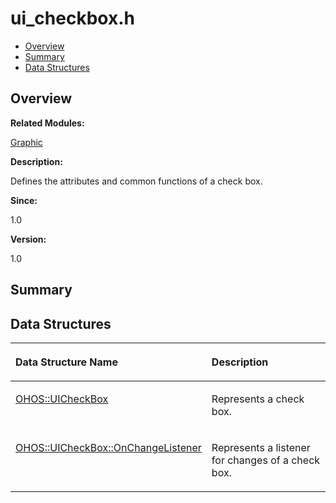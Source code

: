 # ui\_checkbox.h<a name="ZH-CN_TOPIC_0000001055039500"></a>

-   [Overview](#section283334030165629)
-   [Summary](#section1404637921165629)
-   [Data Structures](#nested-classes)

## **Overview**<a name="section283334030165629"></a>

**Related Modules:**

[Graphic](Graphic.md)

**Description:**

Defines the attributes and common functions of a check box. 

**Since:**

1.0

**Version:**

1.0

## **Summary**<a name="section1404637921165629"></a>

## Data Structures<a name="nested-classes"></a>

<a name="table306042192165629"></a>
<table><thead align="left"><tr id="row477478871165629"><th class="cellrowborder" valign="top" width="50%" id="mcps1.1.3.1.1"><p id="p220656080165629"><a name="p220656080165629"></a><a name="p220656080165629"></a>Data Structure Name</p>
</th>
<th class="cellrowborder" valign="top" width="50%" id="mcps1.1.3.1.2"><p id="p1018907307165629"><a name="p1018907307165629"></a><a name="p1018907307165629"></a>Description</p>
</th>
</tr>
</thead>
<tbody><tr id="row1670187483165629"><td class="cellrowborder" valign="top" width="50%" headers="mcps1.1.3.1.1 "><p id="p1338153026165629"><a name="p1338153026165629"></a><a name="p1338153026165629"></a><a href="OHOS-UICheckBox.md">OHOS::UICheckBox</a></p>
</td>
<td class="cellrowborder" valign="top" width="50%" headers="mcps1.1.3.1.2 "><p id="p409146524165629"><a name="p409146524165629"></a><a name="p409146524165629"></a>Represents a check box. </p>
</td>
</tr>
<tr id="row1393716216165629"><td class="cellrowborder" valign="top" width="50%" headers="mcps1.1.3.1.1 "><p id="p1422642526165629"><a name="p1422642526165629"></a><a name="p1422642526165629"></a><a href="OHOS-UICheckBox-OnChangeListener.md">OHOS::UICheckBox::OnChangeListener</a></p>
</td>
<td class="cellrowborder" valign="top" width="50%" headers="mcps1.1.3.1.2 "><p id="p2101416657165629"><a name="p2101416657165629"></a><a name="p2101416657165629"></a>Represents a listener for changes of a check box. </p>
</td>
</tr>
</tbody>
</table>

